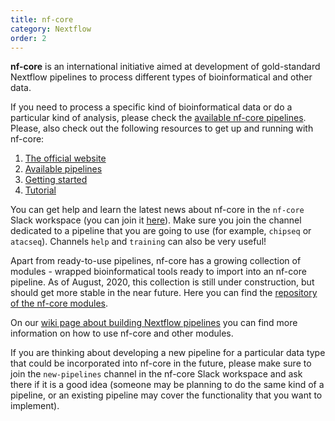 ```yaml
---
title: nf-core
category: Nextflow
order: 2
---
```


**nf-core** is an international initiative aimed at development of gold-standard Nextflow pipelines to process different types of bioinformatical 
and other data. 

If you need to process a specific kind of bioinformatical data or do a particular kind of analysis, please check the [available nf-core pipelines](https://nf-co.re/pipelines). Please, also check out the following resources to get up and running with nf-core:

1. [The official website](https://nf-co.re)
2. [Available pipelines](https://nf-co.re/pipelines)
3. [Getting started](https://nf-co.re/usage/introduction)
4. [Tutorial](https://nf-co.re/usage/nf_core_tutorial)

You can get help and learn the latest news about nf-core in the `nf-core` Slack workspace (you can join it [here](https://nf-co.re/join)). Make sure you join the channel dedicated to a pipeline that you are going to use (for example, `chipseq` or `atacseq`). Channels `help` and `training` can also be very useful!

Apart from ready-to-use pipelines, nf-core has a growing collection of modules - wrapped bioinformatical tools ready to import into an nf-core pipeline. As of August, 2020, this collection is still under construction, but should get more stable in the near future. Here you can find the [repository of the nf-core modules](https://github.com/nf-core/modules). 

On our [wiki page about building Nextflow pipelines](...) you can find more information on how to use nf-core and other modules.

If you are thinking about developing a new pipeline for a particular data type that could be incorporated into nf-core in the future, please make sure to join the `new-pipelines` channel in the nf-core Slack workspace and ask there if it is a good idea (someone may be planning to do the same kind of a pipeline, or an existing pipeline may cover the functionality that you want to implement).
